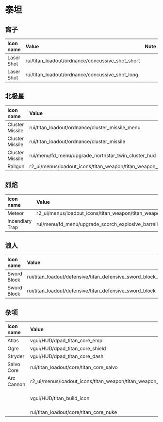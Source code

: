 # 泰坦

## 离子

| Icon name | Value | Note |
| :--- | :--- | :--- |
| Laser Shot | rui/titan\_loadout/ordnance/concussive\_shot\_short |  |
| Laser Shot | rui/titan\_loadout/ordnance/concussive\_shot\_long |  |

## 北极星

| Icon name | Value | Note |
| :--- | :--- | :--- |
| Cluster Missile | rui/titan\_loadout/ordnance/cluster\_missile\_menu |  |
| Cluster Missile | rui/titan\_loadout/ordnance/cluster\_missile |  |
| Cluster Missile | rui/menu/fd\_menu/upgrade\_northstar\_twin\_cluster\_hud | FD content |
| Railgun | r2\_ui/menus/loadout\_icons/titan\_weapon/titan\_weapon\_railgun |  |

## 烈焰

| Icon name | Value | Note |
| :--- | :--- | :--- |
| Meteor  | r2\_ui/menus/loadout\_icons/titan\_weapon/titan\_weapon\_thermite\_cannon |  |
| Incendiary Trap | rui/menu/fd\_menu/upgrade\_scorch\_explosive\_barrells\_hud |  |

## 浪人

| Icon name | Value | Note |
| :--- | :--- | :--- |
| Sword Block | rui/titan\_loadout/defensive/titan\_defensive\_sword\_block\_menu |  |
| Sword Block | rui/titan\_loadout/defensive/titan\_defensive\_sword\_block |  |

## 杂项

| Icon name | Value | Note |
| :--- | :--- | :--- |
| Atlas | vgui/HUD/dpad\_titan\_core\_emp |  |
| Ogre | vgui/HUD/dpad\_titan\_core\_shield |  |
| Stryder | vgui/HUD/dpad\_titan\_core\_dash |  |
| Salvo Core | rui/titan\_loadout/core/titan\_core\_salvo |  |
| Arc Cannon | r2\_ui/menus/loadout\_icons/titan\_weapon/titan\_weapon\_arc\_cannon | 40MM icon |
|  | vgui/HUD/titan\_build\_icon | Time earned icon |
|  | rui/titan\_loadout/core/titan\_core\_nuke |  |

